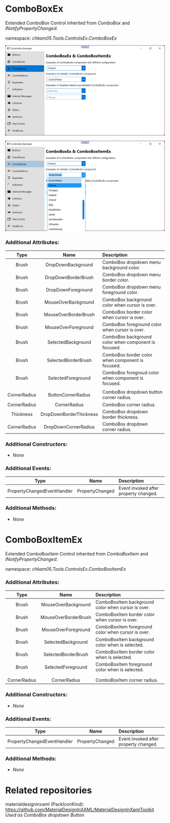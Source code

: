 # ComboBoxEx
Extended ComboBox Control inherited from _ComboBox_ and _INotifyPropertyChanged_.  

namespace: _chkam05.Tools.ControlsEx.ComboBoxEx_  

![ComboBoxEx Examples 1 (Images/ComboBoxEx1.png)](../Images/ComboBoxEx1.png)  

![ComboBoxEx Examples 2 (Images/ComboBoxEx2.png)](../Images/ComboBoxEx2.png)  

### Additional Attributes:

| Type   | Name                    | Description |
|:------:|:-----------------------:|:------------|
| Brush  | DropDownBackground      | ComboBox dropdown menu background color. |
| Brush  | DropDownBorderBrush     | ComboBox dropdown menu border color. |
| Brush  | DropDownForeground      | ComboBox dropdown menu foreground color. |
| Brush  | MouseOverBackground     | ComboBox background color when cursor is over. |
| Brush  | MouseOverBorderBrush    | ComboBox border color when cursor is over. |
| Brush  | MouseOverForeground     | ComboBox foreground color when cursor is over. |
| Brush  | SelectedBackground      | ComboBox background color when component is focused. |
| Brush  | SelectedBorderBrush     | ComboBox border color when component is focused. |
| Brush  | SelectedForeground      | ComboBox foregroud color when component is focused. |
|||
| CornerRadius | ButtonCornerRadius      | ComboBox dropdown button corner radius. |
| CornerRadius | CornerRadius            | ComboBox corner radius. | 
| Thickness    | DropDownBorderThickness | ComboBox dropdown border thickness. | 
| CornerRadius | DropDownCornerRadius    | ComboBox dropdown corner radius. | 

### Additional Constructors: 

- _None_  

### Additional Events: 

| Type                        | Name             | Description                            |
|:---------------------------:|:----------------:|:---------------------------------------|
| PropertyChangedEventHandler | PropertyChanged  | Event invoked after property changed. |

### Additional Methods: 

- _None_  


# ComboBoxItemEx
Extended ComboBoxItem Control inherited from _ComboBoxItem_ and _INotifyPropertyChanged_.  

namespace: _chkam05.Tools.ControlsEx.ComboBoxItemEx_  

### Additional Attributes:

| Type   | Name                    | Description |
|:------:|:-----------------------:|:------------|
| Brush  | MouseOverBackground     | ComboBoxItem background color when cursor is over. |
| Brush  | MouseOverBorderBrush    | ComboBoxItem border color when cursor is over. |
| Brush  | MouseOverForeground     | ComboBoxItem foreground color when cursor is over. |
| Brush  | SelectedBackground      | ComboBoxItem background color when is selected. |
| Brush  | SelectedBorderBrush     | ComboBoxItem border color when is selected. |
| Brush  | SelectedForeground      | ComboBoxItem foreground color when is selected. |
|||
|||
| CornerRadius | CornerRadius | ComboBoxItem corner radius. | 

### Additional Constructors: 

- _None_  

### Additional Events: 

| Type                        | Name             | Description                            |
|:---------------------------:|:----------------:|:---------------------------------------|
| PropertyChangedEventHandler | PropertyChanged  | Event invoked after property changed. |

### Additional Methods: 

- _None_  


# Related repositories 

materialdesigninxaml (PackIconKind): https://github.com/MaterialDesignInXAML/MaterialDesignInXamlToolkit  
_Used as ComboBox dropdown Button_  
